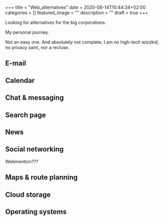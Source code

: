 +++
title =  "Web_alternatives"
date = 2020-06-14T10:44:34+02:00
categories = []
featured_image = ""
description = ""
draft = true
+++

Looking for alternatives for the big corporations.

My personal journey.

Not an easy one. And absolutely not complete. I am no high-tech wizzkid, no privacy saint, nor a recluse.

<!--more-->

## E-mail

## Calendar

## Chat & messaging

## Search page

## News

## Social networking

Webmention???

## Maps & route planning

## Cloud storage

## Operating systems